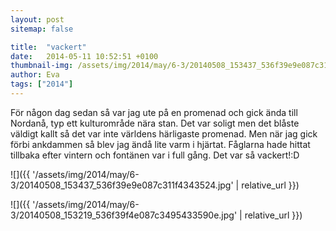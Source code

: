 ```yaml
---
layout: post
sitemap: false

title:  "vackert"
date:   2014-05-11 10:52:51 +0100
thumbnail-img: /assets/img/2014/may/6-3/20140508_153437_536f39e9e087c311f4343524.jpg
author: Eva
tags: ["2014"]
---
```


För någon dag sedan så var jag ute på en promenad och gick ända till Nordanå, typ ett kulturområde nära stan. Det var soligt men det blåste väldigt kallt så det var inte världens härligaste promenad. Men när jag gick förbi ankdammen så blev jag ändå lite varm i hjärtat. Fåglarna hade hittat tillbaka efter vintern och fontänen var i full gång. Det var så vackert!:D

![]({{ '/assets/img/2014/may/6-3/20140508_153437_536f39e9e087c311f4343524.jpg'  | relative_url }})

![]({{ '/assets/img/2014/may/6-3/20140508_153219_536f39f4e087c3495433590e.jpg'  | relative_url }})

